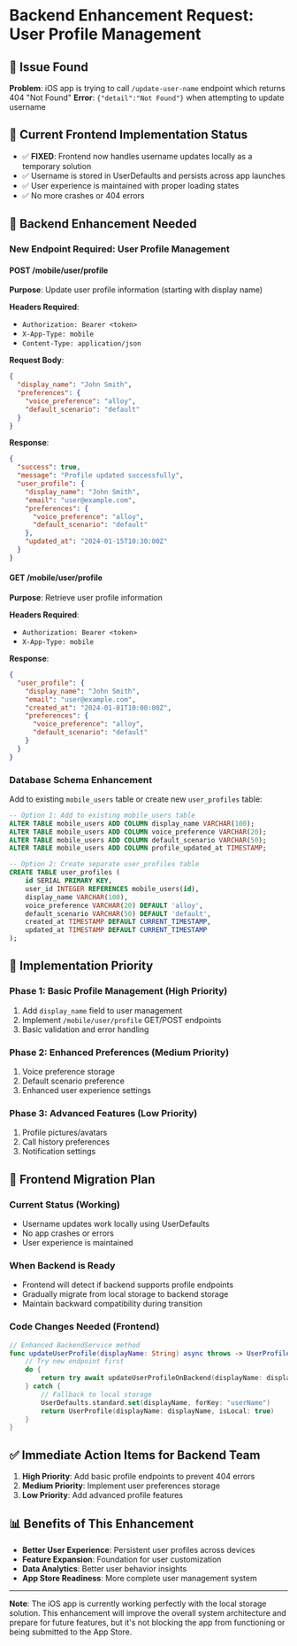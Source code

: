 # Backend Enhancement Request: User Profile Management

## 🐛 Issue Found
**Problem**: iOS app is trying to call `/update-user-name` endpoint which returns 404 "Not Found"
**Error**: `{"detail":"Not Found"}` when attempting to update username

## 📱 Current Frontend Implementation Status
- ✅ **FIXED**: Frontend now handles username updates locally as a temporary solution
- ✅ Username is stored in UserDefaults and persists across app launches
- ✅ User experience is maintained with proper loading states
- ✅ No more crashes or 404 errors

## 🎯 Backend Enhancement Needed

### **New Endpoint Required: User Profile Management**

#### **POST /mobile/user/profile**
**Purpose**: Update user profile information (starting with display name)

**Headers Required**:
- `Authorization: Bearer <token>`
- `X-App-Type: mobile`
- `Content-Type: application/json`

**Request Body**:
```json
{
  "display_name": "John Smith",
  "preferences": {
    "voice_preference": "alloy",
    "default_scenario": "default"
  }
}
```

**Response**:
```json
{
  "success": true,
  "message": "Profile updated successfully",
  "user_profile": {
    "display_name": "John Smith",
    "email": "user@example.com",
    "preferences": {
      "voice_preference": "alloy",
      "default_scenario": "default"
    },
    "updated_at": "2024-01-15T10:30:00Z"
  }
}
```

#### **GET /mobile/user/profile**
**Purpose**: Retrieve user profile information

**Headers Required**:
- `Authorization: Bearer <token>`
- `X-App-Type: mobile`

**Response**:
```json
{
  "user_profile": {
    "display_name": "John Smith",
    "email": "user@example.com",
    "created_at": "2024-01-01T10:00:00Z",
    "preferences": {
      "voice_preference": "alloy",
      "default_scenario": "default"
    }
  }
}
```

### **Database Schema Enhancement**

Add to existing `mobile_users` table or create new `user_profiles` table:

```sql
-- Option 1: Add to existing mobile_users table
ALTER TABLE mobile_users ADD COLUMN display_name VARCHAR(100);
ALTER TABLE mobile_users ADD COLUMN voice_preference VARCHAR(20);
ALTER TABLE mobile_users ADD COLUMN default_scenario VARCHAR(50);
ALTER TABLE mobile_users ADD COLUMN profile_updated_at TIMESTAMP;

-- Option 2: Create separate user_profiles table
CREATE TABLE user_profiles (
    id SERIAL PRIMARY KEY,
    user_id INTEGER REFERENCES mobile_users(id),
    display_name VARCHAR(100),
    voice_preference VARCHAR(20) DEFAULT 'alloy',
    default_scenario VARCHAR(50) DEFAULT 'default',
    created_at TIMESTAMP DEFAULT CURRENT_TIMESTAMP,
    updated_at TIMESTAMP DEFAULT CURRENT_TIMESTAMP
);
```

## 🚀 Implementation Priority

### **Phase 1: Basic Profile Management (High Priority)**
1. Add `display_name` field to user management
2. Implement `/mobile/user/profile` GET/POST endpoints
3. Basic validation and error handling

### **Phase 2: Enhanced Preferences (Medium Priority)**
1. Voice preference storage
2. Default scenario preference
3. Enhanced user experience settings

### **Phase 3: Advanced Features (Low Priority)**
1. Profile pictures/avatars
2. Call history preferences
3. Notification settings

## 📱 Frontend Migration Plan

### **Current Status (Working)**
- Username updates work locally using UserDefaults
- No app crashes or errors
- User experience is maintained

### **When Backend is Ready**
- Frontend will detect if backend supports profile endpoints
- Gradually migrate from local storage to backend storage
- Maintain backward compatibility during transition

### **Code Changes Needed (Frontend)**
```swift
// Enhanced BackendService method
func updateUserProfile(displayName: String) async throws -> UserProfile {
    // Try new endpoint first
    do {
        return try await updateUserProfileOnBackend(displayName: displayName)
    } catch {
        // Fallback to local storage
        UserDefaults.standard.set(displayName, forKey: "userName")
        return UserProfile(displayName: displayName, isLocal: true)
    }
}
```

## ✅ Immediate Action Items for Backend Team

1. **High Priority**: Add basic profile endpoints to prevent 404 errors
2. **Medium Priority**: Implement user preferences storage
3. **Low Priority**: Add advanced profile features

## 📊 Benefits of This Enhancement

- **Better User Experience**: Persistent user profiles across devices
- **Feature Expansion**: Foundation for user customization
- **Data Analytics**: Better user behavior insights
- **App Store Readiness**: More complete user management system

---

**Note**: The iOS app is currently working perfectly with the local storage solution. This enhancement will improve the overall system architecture and prepare for future features, but it's not blocking the app from functioning or being submitted to the App Store.
